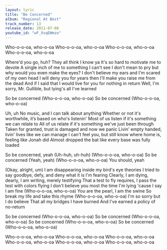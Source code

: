 ```yaml
---
layout: lyric
title: "Be Concerned"
album: "Regional At Best"
track_number: 13
release_date: 2011-07-08
youtube_id: "wF_XsqEWmzo"
---
```


Who-o-o-oa, who-o-oa
Who-o-o-oa, who-o-oa
Who-o-o-oa, who-o-oa
Who-o-o-oa, who-o-oa

Where'd you go, huh? They all think I know ya
It's so hard to motivate me to devote
A single inch of me to something I can't see
I don't mean to pry but why would you even make the eyes?
I don't believe my ears and I'm scared of my own head
I will deny you for years then I'll make you raise me from the dead
And if I said that I would live for you for nothing in return
Well, I'm sorry, Mr. Gullible, but lying's all I've learned

So be concerned
(Who-o-o-oa, who-o-oa)
So be concerned
(Who-o-o-oa, who-o-oa)

Uh, uh
No music, and I can talk about anything
Whether or not it's worthwhile, it’s based on who's listenin'
Most of us listen if it's something we can relate to
All of us relate if it's something we've just been through
Taken for granted, trust is damaged and now we panic
Livin' empty handed, livin' lives like we can manage
I can't feel you, but still know where home is, feeling like Jonah did
Almost dropped the bat like every base was fully loaded

So be concerned, yeah (Uh-huh, uh-huh)
(Who-o-o-oa, who-o-oa)
So be concerned (Yeah, yeah)
(Who-o-o-oa, who-o-oa)
You should, yeah

(Okay, alright, um)
I am disappearing inside my bird's eye theories
I tried to say goodbye, defy, and deny what it is I'm fearing
Clearly, I am dying, dearly, I am writing, merely testifying
That a test to fly requires, I pass the test with colors flying
I don't believe you most the time
I'm lying 'cause I say I am fine (Who-o-o-oa, who-o-oa)
You are the pearl, I am the swine
So break my life and take this rhyme (Who-o-o-oa, who-o-oa)
I'm so sorry but I do believe
That all my bridges I have burned
And I've earned a policy of no-return

So be concerned
(Who-o-o-oa, who-o-oa)
So be concerned
(Who-o-o-oa, who-o-oa)
So be concerned
(Who-o-o-oa, who-o-oa)
So be concerned
(Who-o-o-oa, who-o-oa)

Who-o-o-oa, who-o-oa
Who-o-o-oa, who-o-oa
Who-o-o-oa, who-o-oa
Who-o-o-oa, who-o-oa
Who-o-o-oa, who-o-oa
Who-o-o-oa, who-o-oa
